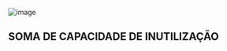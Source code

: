 ![image](https://github.com/isaprin/Prova-Inform-tica/assets/163484630/7940f929-ddf2-4a71-8765-e0d0d81334e5)

## SOMA DE CAPACIDADE DE INUTILIZAÇÃO 
